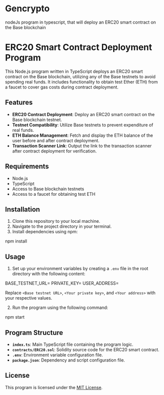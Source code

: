 # Gencrypto
nodeJs program in typescript, that will deploy an ERC20 smart contract on the Base blockchain


# ERC20 Smart Contract Deployment Program

This Node.js program written in TypeScript deploys an ERC20 smart contract on the Base blockchain, utilizing any of the Base testnets to avoid spending real funds. It includes functionality to obtain test Ether (ETH) from a faucet to cover gas costs during contract deployment.

## Features

- **ERC20 Contract Deployment**: Deploy an ERC20 smart contract on the Base blockchain testnet.
- **Testnet Compatibility**: Utilize Base testnets to prevent expenditure of real funds.
- **ETH Balance Management**: Fetch and display the ETH balance of the user before and after contract deployment.
- **Transaction Scanner Link**: Output the link to the transaction scanner after contract deployment for verification.

## Requirements

- Node.js
- TypeScript
- Access to Base blockchain testnets
- Access to a faucet for obtaining test ETH

## Installation

1. Clone this repository to your local machine.
2. Navigate to the project directory in your terminal.
3. Install dependencies using npm:

npm install


## Usage

1. Set up your environment variables by creating a `.env` file in the root directory with the following content:

BASE_TESTNET_URL=<Base testnet URL>
PRIVATE_KEY=<Your private key>
USER_ADDRESS=<Your address>

Replace `<Base testnet URL>`, `<Your private key>`, and `<Your address>` with your respective values.

2. Run the program using the following command:

npm start


## Program Structure

- **`index.ts`**: Main TypeScript file containing the program logic.
- **`contracts/ERC20.sol`**: Solidity source code for the ERC20 smart contract.
- **`.env`**: Environment variable configuration file.
- **`package.json`**: Dependency and script configuration file.

## License

This program is licensed under the [MIT License](LICENSE).


